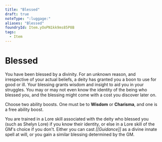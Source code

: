 ```yaml
---
title: "Blessed"
draft: true
noteType: ":luggage:"
aliases: "Blessed"
foundryId: Item.yOoPN1kk9ms85P8B
tags:
  - Item
---
```


# Blessed

You have been blessed by a divinity. For an unknown reason, and irrespective of your actual beliefs, a deity has granted you a boon to use for good or ill. Your blessing grants wisdom and insight to aid you in your struggles. You may or may not even know the identity of the being who blessed you, and the blessing might come with a cost you discover later on.

Choose two ability boosts. One must be to **Wisdom** or **Charisma**, and one is a free ability boost.

You are trained in a Lore skill associated with the deity who blessed you (such as Shelyn Lore) if you know their identity, or else in a Lore skill of the GM's choice if you don't. Either you can cast _[[Guidance]]_ as a divine innate spell at will, or you gain a similar blessing determined by the GM.
